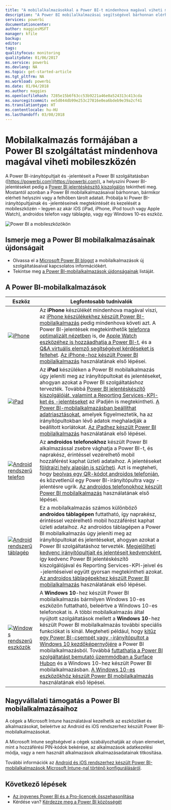 ```yaml
---
title: "A mobilalkalmazásokkal a Power BI-t mindenhova magával viheti mobileszközén"
description: "A Power BI mobilalkalmazásai segítségével bárhonnan elérheti helyi vagy a felhőben tárolt adatait. Mobileszközén is megtekintheti a Power BI-irányítópultokat és -jelentéseket."
services: powerbi
documentationcenter: 
author: maggiesMSFT
manager: kfile
backup: 
editor: 
tags: 
qualityfocus: monitoring
qualitydate: 01/06/2017
ms.service: powerbi
ms.devlang: NA
ms.topic: get-started-article
ms.tgt_pltfrm: NA
ms.workload: powerbi
ms.date: 01/04/2018
ms.author: maggies
ms.openlocfilehash: 7285e15b6f63cc53b9221a46e0a524313c413cda
ms.sourcegitcommit: ee5d044db99e253c27816e0ea6bdeb9e39a2cf41
ms.translationtype: HT
ms.contentlocale: hu-HU
ms.lasthandoff: 03/08/2018
---
```

# <a name="take-power-bi-anywhere-in-mobile-apps-for-your-mobile-device"></a>Mobilalkalmazás formájában a Power BI szolgáltatást mindenhova magával viheti mobileszközén
A Power BI-irányítópultjait és -jelentéseit a Power BI szolgáltatásban ([https://powerbi.com](https://powerbi.com)), a helyszíni Power BI-jelentéseket pedig a [Power BI jelentéskészítő kiszolgálón](report-server/get-started.md) tekintheti meg. Mostantól azonban a Power BI mobilalkalmazásaival bárhonnan, bármikor elérheti helyszíni vagy a felhőben tárolt adatait. Próbálja ki Power BI-irányítópultjainak és -jelentéseinek megtekintését és kezelését a mobileszközén – legyen az akár iOS (iPad, iPhone, iPod touch vagy Apple Watch), androidos telefon vagy táblagép, vagy egy Windows 10-es eszköz.

![Power BI a mobileszközökön](media/mobile-apps-for-mobile-devices/power-bi-mobile-apps-all-up.png)

## <a name="see-whats-new-in-the-power-bi-mobile-apps"></a>Ismerje meg a Power BI mobilalkalmazásainak újdonságait
* Olvassa el a [Microsoft Power BI blogot](https://powerbi.microsoft.com/blog/tag/mobile/) a mobilalkalmazások új szolgáltatásaival kapcsolatos információkért.
* Tekintse meg [a Power BI-mobilalkalmazások újdonságainak](mobile-whats-new-in-the-mobile-apps.md) listáját.

## <a name="the-power-bi-mobile-apps"></a>A Power BI-mobilalkalmazások
| **Eszköz** | **Legfontosabb tudnivalók** |
| --- | --- |
| [![iPhone](media/mobile-apps-for-mobile-devices/iphone-logo-50-px.png)](mobile-iphone-app-get-started.md) |Az **iPhone** készülékét mindenhova magával viszi, az [iPhone készülékekhez készült Power BI-mobilalkalmazás](mobile-iphone-app-get-started.md) pedig mindenhova követi azt. A Power BI-jelentések megtekinthetők [telefonra optimalizált nézetben](mobile-apps-view-phone-report.md) is, de [Apple Watch eszközéhez is hozzáadhatja a Power BI-t](mobile-apple-watch.md), és a [Q&A virtuális elemző segítségével kérdéseket is feltehet](mobile-apps-ios-qna.md). [Az iPhone-hoz készült Power BI mobilalkalmazás](mobile-iphone-app-get-started.md) használatának első lépései. |
| [![iPad](media/mobile-apps-for-mobile-devices/ipad-logo-50-px.png)](mobile-ipad-app-get-started.md) |Az **iPad** készüléken a Power BI mobilalkalmazás úgy jeleníti meg az irányítópultokat és jelentéseket, ahogyan azokat a Power BI szolgáltatáshoz tervezték. Továbbá [Power BI jelentéskészítő kiszolgálóját, valamint a Reporting Services-KPI-ket és -jelentéseket](mobile-app-ssrs-kpis-mobile-on-premises-reports.md) az iPadjén is megtekintheti. [A Power BI-mobilalkalmazásban beállíthat adatriasztásokat](mobile-set-data-alerts-in-the-mobile-apps.md), amelyek figyelmeztetik, ha az irányítópultokban lévő adatok meghaladják a beállított korlátokat. [Az iPadhez készült Power BI mobilalkalmazás](mobile-ipad-app-get-started.md) használatának első lépései. |
| [![Android rendszerű telefon](media/mobile-apps-for-mobile-devices/android-phone-logo-50-px.png)](mobile-android-app-get-started.md) |Az **androidos telefonokhoz** készült Power BI alkalmazással zsebre vághatja a Power BI-t, és naprakész, érintéssel vezérelhető mobil hozzáférést kaphat üzleti adataihoz. A jelentéseket [földrajzi hely alapján is szűrheti](mobile-apps-geographic-filtering.md). Azt is megteheti, hogy [beolvas egy QR-kódot androidos telefonján](mobile-apps-qr-code.md), és közvetlenül egy Power BI-irányítópultra vagy -jelentésre ugrik. [Az androidos telefonokhoz készült Power BI mobilalkalmazás](mobile-android-app-get-started.md) használatának első lépései. |
| [![Android rendszerű táblagép](media/mobile-apps-for-mobile-devices/android-tablet-logo-50-px.png)](mobile-android-tablet-app-get-started.md) |Ez a mobilalkalmazás számos különböző **androidos táblagépen** futtatható, így naprakész, érintéssel vezérelhető mobil hozzáférést kaphat üzleti adataihoz. Az androidos táblagépen a Power BI mobilalkalmazás úgy jeleníti meg az irányítópultokat és jelentéseket, ahogyan azokat a Power BI szolgáltatáshoz tervezték. [Megjelölheti kedvenc irányítópultjait és jelentéseit kedvencként](mobile-apps-favorites.md), így kedvenc Power BI jelentéskészítő kiszolgálójával és Reporting Services-KPI-jeivel és -jelentéseivel együtt gyorsan megtekintheti azokat. [Az androidos táblagépekhez készült Power BI mobilalkalmazás](mobile-android-tablet-app-get-started.md) használatának első lépései. |
| [![Windows rendszerű eszközök](media/mobile-apps-for-mobile-devices/win-10-logo-50-px.png)](desktop-getting-started.md) |A **Windows 10**-hez készült Power BI mobilalkalmazás bármilyen Windows 10-es eszközön futtatható, beleértve a Windows 10-es telefonokat is. A többi mobilalkalmazás által nyújtott szolgáltatások mellett a **Windows 10**-hez készült Power BI mobilalkalmazás további speciális funkciókat is kínál. Megteheti például, hogy [kitűz egy Power BI-csempét vagy -irányítópultot a Windows 10 kezdőképernyőjére](mobile-pin-dashboard-start-screen-windows-10-phone-app.md) a Power BI mobilalkalmazásból. Továbbá [futtathatja a Power BI szolgáltatást bemutató üzemmódban a Surface Hubon](mobile-windows-10-app-presentation-mode.md) és a Windows 10-hez készült Power BI mobilalkalmazásban. [A Windows 10-es eszközökhöz készült Power BI mobilalkalmazás](mobile-windows-10-phone-app-get-started.md) használatának első lépései. |

## <a name="enterprise-support-for-the-power-bi-mobile-apps"></a>Nagyvállalati támogatás a Power BI mobilalkalmazásaihoz
A cégek a Microsoft Intune használatával kezelhetik az eszközöket és alkalmazásokat, beleértve az Android és iOS rendszerhez készült Power BI-mobilalkalmazásokat.

A Microsoft Intune segítségével a cégek szabályozhatják az olyan elemeket, mint a hozzáférési PIN-kódok bekérése, az alkalmazások adatkezelési módja, vagy a nem használt alkalmazások alkalmazásadatainak titkosítása.

További információk az [Android és iOS rendszerhez készült Power BI-mobilalkalmazások Microsoft Intune-nal történő konfigurálásáról](service-admin-mobile-intune.md). 

## <a name="next-steps"></a>Következő lépések
* [Az ingyenes Power BI és a Pro-licencek összehasonlítása](service-free-vs-pro.md)
* Kérdése van? [Kérdezze meg a Power BI közösségét](http://community.powerbi.com/)


